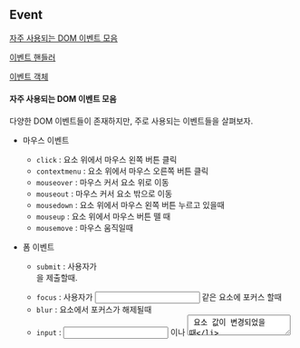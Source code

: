 ## Event

[자주 사용되는 DOM 이벤트 모음](#자주-사용되는-DOM-이벤트-모음)

[이벤트 핸들러](#이벤트-핸들러)

[이벤트 객체](#이벤트-객체)

#### 자주 사용되는 DOM 이벤트 모음

다양한 DOM 이벤트들이 존재하지만, 주로 사용되는 이벤트들을 살펴보자. 

- 마우스 이벤트
  - `click` : 요소 위에서 마우스 왼쪽 버튼 클릭
  - `contextmenu` : 요소 위에서 마우스 오른쪽 버튼 클릭
  - `mouseover`  : 마우스 커서 요소 위로 이동
  - `mouseout` : 마우스 커서 요소 밖으로 이동
  - `mousedown` : 요소 위에서 마우스 왼쪽 버튼 누르고 있을때
  - `mouseup` : 요소 위에서 마우스 버튼 뗄 때
  - `mousemove` : 마우스 움직일때
- 폼 이벤트
  - `submit` : 사용자가 <form> 을 제출할때.
  - `focus` : 사용자가 <input> 같은 요소에 포커스 할때
  - `blur` : 요소에서 포커스가 해제될때 
  - `input` : <input> 이나 <textarea> 요소 값이 변경되었을 때
  - `change` : select-box, check-box, radio-button 등의 값이 변경되었을 때

- 키보드 이벤트

  - `keydown` , `keypress` : 사용자가 키보드 버튼 누를때 

  - `keyup` : 사용자가 키보드 버튼 뗄 때

    > keydown 와 keypress 의 차이
    >
    > - keydown 는 모든 키보드 버튼을 인식한다. 버튼을 누르고 있으면 계속 실행된다. 
    > - keypress 는 enter, shift 등을 제외한 텍스트를 입력할 수 있는 버튼을 인식한다. 버튼을 누르고 있으면 한번만 실행된다. 이 이벤트는 deprecated 되었으므로 사용을 권장하지 않는다. 
    >
    > +keydown -> keypress -> keyup 순으로 발생한다.

- 문서 및 UI 이벤트

  - `DOMContentLoaded` : HTML이 전부 로드되어 DOM 트리 생성이 완료되었을 때

  - `load` : DOM 트리 생성되고, 외부 리소스(이미지, 외부 script 등) 도 모두 로드되었을 때

    > DomContentLoaded 가 load 보다 항상 먼저 발생된다. 

  - `unload` : 페이지에서 이탈할 때 (새로운 페이지로 이동)
  - `resize` : 브라우저 창의 크기를 조절할때 
  - `scroll` : 사용자가 페이지를 위 아래로 스크롤할때

- CSS 이벤트

  - `transitioned` : CSS 에니메이션이 종료되었을 때 

- Clipboard 이벤트
  - `copy` : 컨텐츠를 복사할때
  - `paste` : 컨텐츠를 붙여넣기할때

더 많은 DOM 이벤트들은 [이 링크](https://www.w3schools.com/jsref/dom_obj_event.asp) 에서 확인할 수 있다. 

#### 이벤트 핸들러

HTML 요소에 이벤트를 할당하는 방법에는 여러 가지가 있다.

1. HTML `on<event>` 속성 이용하기 

   ```html
   <input onclick="console.log('클릭')" type='button' />
   ```

​		onclick 속성값 내에 큰따옴표가 들어가지 않도록 주의하자. 

2. DOM 프로퍼티 사용하기

   ```html
   <input id='btn' type='button' />
   <script>
     btn = document.getElementById('btn');
     btn.onclick = function(){
       console.log("클릭");
     }
   </script>

​		만약 중간에 이벤트를 제거하고 싶다면 btn.onClick = null 같이 null을 할당하면 된다.

3. **addEventListener** 사용하기

​	HTML 속성과 DOM 프로퍼티를 이용한 이벤트 핸들러 할당 방식에는 복수의 핸들러를 할당할 수 없다는 단점이 있다. 따라서 여러 개의 이벤트를 할당하고 싶다면 `addEventListener` 라는 특별한 메서드를 이용하면 된다. 

```javascript
element.addEventListener(event, handler, [options]);
```

- event : 이벤트 이름 (click, mouseoever 등)
- handler : 핸들러 함수
- options
  - `once` : true이면 이벤트가 트리거될때 리스너가 자동으로 삭제.
  - `capture` : 어느 단계에서 이벤트를 다뤄야하는지 알려주는 프로퍼티
  - `passive` : true면 리스너에서 지정한 함수가 `preventDefault()` 를 호출하지 않음

#### 이벤트 객체

이벤트가 발생하면 브라우저는 event object 을 생성한다. 이 객체에는 이벤트에 관한 상세한 정보가 담겨지고, 이를 핸들러에 인수 형태로 전달한다. 

```js
element.addEventListener('click',function(event){
  console.log(event.type);// event 대신 e를 사용해도 된다. 
})
```

<img width="529" alt="스크린샷 2022-11-07 15 27 45" src="https://user-images.githubusercontent.com/67703882/200240272-abbd9749-81b3-4e5e-a1bb-25fb27fde49b.png" style="zoom:70%;" >

event 객체를 console에 찍어보면 객체 내에 다양한 정보가 담겨있음을 알 수 있다. 

다음은 자주 사용되는 이벤트 객체의 프로퍼티들이다. 

- `event.target` : 이벤트를 발생시킨 요소

- `event.currentTarget` : 이벤트에 바인딩된 DOM 요소 (= this)

  > div 요소에 클릭 이벤트를 걸어놨는데, div 내에 button 요소가 있다고 하자. button 영역과 div 영역 모두 동일한 클릭 이벤트가 발생할 것이다. 
  >
  > 그러나 만약 button을 클릭하여 이벤트가 발생했을 때, event.currentTarget 을 찍어보면 div 가 나오고, event.target을 찍으면 button이 나온다. 이벤트를 발생시킨건 button 요소이지만, 이벤트가 바인딩되어 있는건 div 요소이기 때문이다.

-  `event.type` : 이벤트 종류를 문자열로 나타냄

- `event.clientX` , `event.clientY` : 클라이언트 영역 내 이벤트가 발생한 커서 위치. 스크롤은 고려되지 않고, 해당 페이지의 상단을 0으로 두고 시작한다. 

- `event.offsetX` , `event.offsetY` : 이벤트 대상 기준 이벤트 발생 커서 위치 (만약 박스 내부에서 클릭 이벤트가 발생했을 경우, 해당 박스의 왼쪽 모서리 좌표가 0이 된다.)

- `event.pageX` , `event.pageY` : 뷰포트 기준 이벤트 발생 커서 위치. 스크롤 포함한다. (IE8 이전 지원X)

- `event.screenX` , `event.screenY` : 모니터 화면 기준 커서 위치

  ![image](https://user-images.githubusercontent.com/67703882/200263701-b3e7b7c0-b78f-4a4e-afc1-58053e1d3af8.png)

- `key` : 키보드 이벤트를 사용했을 경우, 어떤 키보드 버튼을 눌렀는지. 아래 링크에서 키 정보를 자세히 알 수 있다. https://www.toptal.com/developers/keycode 


